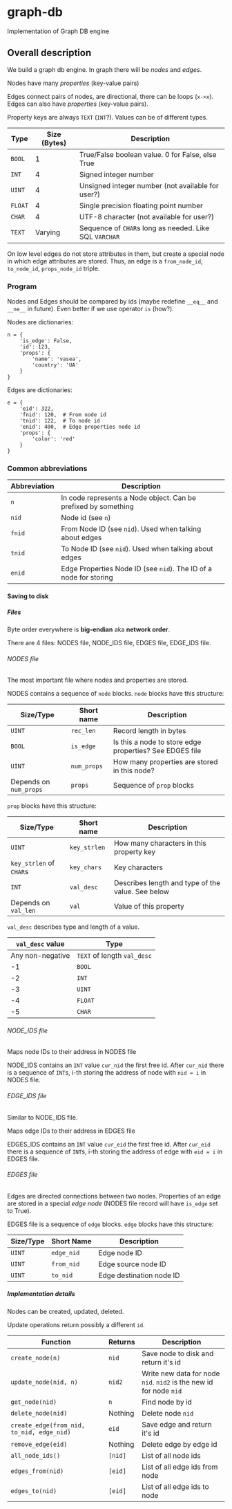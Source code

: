 # graph-db
Implementation of Graph DB engine

## Overall description
We build a graph db engine. In graph there will be _nodes_ and _edges_.

Nodes have many _properties_ (key-value pairs)

Edges connect pairs of nodes, are directional, there can be loops (`x->x`).
Edges can also have _properties_ (key-value pairs).

Property keys are always `TEXT` (`INT`?). Values can be of different types.

Type    | Size (Bytes) | Description
--------|--------------|----------------------------------------------------------
`BOOL`  | 1            | True/False boolean value. 0 for False, else True
`INT`   | 4            | Signed integer number
`UINT`  | 4            | Unsigned integer number (not available for user?)
`FLOAT` | 4            | Single precision floating point number
`CHAR`  | 4            | UTF-8 character (not available for user?)
`TEXT`  | Varying      | Sequence of `CHAR`s long as needed. Like SQL `VARCHAR`

On low level edges do not store attributes in them, but create a special node in which
edge attributes are stored. Thus, an edge is a `from_node_id`, `to_node_id`,
`props_node_id` triple.

### Program

Nodes and Edges should be compared by ids (maybe redefine `__eq__` and `__ne__` in future).
Even better if we use operator `is` (how?).

Nodes are dictionaries:
```
n = {
    'is_edge': False,
    'id': 123,
    'props': {
        'name': 'vasea',
        'country': 'UA'
    }
}
```

Edges are dictionaries:
```
e = {
    'eid': 322,
    'fnid': 120,  # From node id
    'tnid': 122,  # To node id
    'enid': 400,  # Edge properties node id
    'props': {
        'color': 'red'
    }
}
```

### Common abbreviations

Abbreviation | Description
-------------|------------
`n`          | In code represents a Node object. Can be prefixed by something
`nid`        | Node id (see `n`)
`fnid`       | From Node ID (see `nid`). Used when talking about edges
`tnid`       | To Node ID (see `nid`). Used when talking about edges
`enid`       | Edge Properties Node ID (see `nid`). The ID of a node for storing


#### Saving to disk
##### Files
Byte order everywhere is **big-endian** aka **network order**.

There are 4 files: NODES file, NODE\_IDS file, EDGES file, EDGE\_IDS file.

###### NODES file
The most important file where nodes and properties are stored.

NODES contains a sequence of `node` blocks. `node` blocks have this structure:

Size/Type | Short name   | Description
----------|--------------|------------
`UINT`    | `rec_len`    | Record length in bytes
`BOOL`    | `is_edge`    | Is this a node to store edge properties? See EDGES file
`UINT`    | `num_props`  | How many properties are stored in this node?
Depends on `num_props` | `props`      | Sequence of `prop` blocks

`prop` blocks have this structure:

Size/Type | Short name   | Description
----------|--------------|------------
`UINT`    | `key_strlen` | How many characters in this property key
`key_strlen` of `CHAR`s | `key_chars` | Key characters
`INT`     | `val_desc`   | Describes length and type of the value. See below
Depends on `val_len` | `val` | Value of this property

`val_desc` describes type and length of a value.

`val_desc` value | Type
-----------------|----------------------------
Any non-negative | `TEXT` of length `val_desc`
-1               | `BOOL`
-2               | `INT` 
-3               | `UINT`
-4               | `FLOAT`
-5               | `CHAR`

###### NODE\_IDS file
Maps node IDs to their address in NODES file

NODE\_IDS contains an `INT` value `cur_nid` the first free id. After `cur_nid` there
is a sequence of `INT`s, i-th storing the address of node with `nid = i` in NODES file.

###### EDGE\_IDS file
Similar to NODE\_IDS file.

Maps edge IDs to their address in EDGES file

EDGES\_IDS contains an `INT` value `cur_eid` the first free id. After `cur_eid` there
is a sequence of `INT`s, i-th storing the address of edge with `eid = i` in EDGES file.

###### EDGES file
Edges are directed connections between two nodes. Properties of an edge are stored
in a special _edge node_ (NODES file record will have `is_edge` set to True).

EDGES file is a sequence of `edge` blocks. `edge` blocks have this structure:

Size/Type | Short Name  | Description
----------|-------------|------------
`UINT`    | `edge_nid`  | Edge node ID
`UINT`    | `from_nid`  | Edge source node ID
`UINT`    | `to_nid`    | Edge destination node ID

##### Implementation details
Nodes can be created, updated, deleted.

Update operations return possibly a different `id`.

Function                               | Returns | Description
---------------------------------------|---------|-----------------------------------
`create_node(n)`                       | `nid`   | Save node to disk and return it's id
`update_node(nid, n)`                  | `nid2`  | Write new data for node `nid`. `nid2` is the new id for node `nid`
`get_node(nid)`                        | `n`     | Find node by id
`delete_node(nid)`                     | Nothing | Delete node `nid`
`create_edge(from_nid, to_nid, edge_nid)` | `eid`   | Save edge and return it's id
`remove_edge(eid)`                     | Nothing | Delete edge by edge id
`all_node_ids()`                       | `[nid]` | List of all node ids
`edges_from(nid)`                      | `[eid]` | List of all edge ids from node
`edges_to(nid)`                        | `[eid]` | List of all edge ids to node
